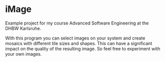 # iMage
 
Example project for my course Advanced Software Engineering at the DHBW Karlsruhe.

With this program you can select images on your system and create mosaics with different tile sizes and shapes.
This can have a significant impact on the quality of the resulting image. So feel free to experiment with your own images. 
